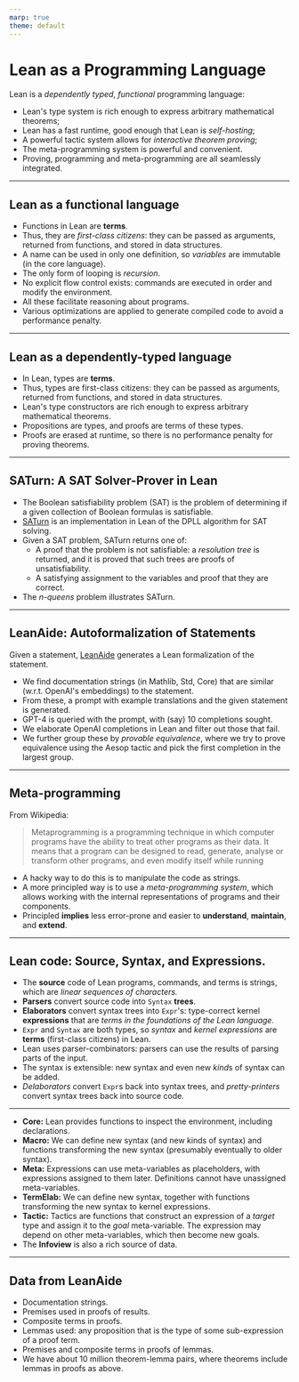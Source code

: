 ```yaml
---
marp: true
theme: default
---
```



# Lean as a Programming Language

Lean is a _dependently typed_, _functional_ programming language:

* Lean's type system is rich enough to express arbitrary mathematical theorems;
* Lean has a fast runtime, good enough that Lean is *self-hosting*;
* A powerful tactic system allows for *interactive theorem proving*;
* The meta-programming system is powerful and convenient.
* Proving, programming and meta-programming are all seamlessly integrated.

---

## Lean as a functional language

* Functions in Lean are **terms**.
* Thus, they are *first-class citizens*: they can be passed as arguments, returned from functions, and stored in data structures.
* A name can be used in only one definition, so *variables* are immutable (in the core language).
* The only form of looping is *recursion*.
* No explicit flow control exists: commands are executed in order and modify the environment.
* All these facilitate reasoning about programs.
* Various optimizations are applied to generate compiled code to avoid a performance penalty.

---

## Lean as a dependently-typed language

* In Lean, types are **terms**.
* Thus, types are first-class citizens: they can be passed as arguments, returned from functions, and stored in data structures.
* Lean's type constructors are rich enough to express arbitrary mathematical theorems.
* Propositions are types, and proofs are terms of these types.
* Proofs are erased at runtime, so there is no performance penalty for proving theorems.

---

## SATurn: A SAT Solver-Prover in Lean

* The Boolean satisfiability problem (SAT) is the problem of determining if a given collection of Boolean formulas is satisfiable.
* [SATurn](https://github.com/siddhartha-gadgil/Saturn) is an implementation in Lean of the DPLL algorithm for SAT solving.
* Given a SAT problem, SATurn returns one of:
  * A proof that the problem is not satisfiable: a *resolution tree* is returned, and it is proved that such trees are proofs of unsatisfiability.
  * A satisfying assignment to the variables and proof that they are correct.
* The _n-queens_ problem illustrates SATurn.

--- 

## LeanAide: Autoformalization of Statements

Given a statement, [LeanAide](https://github.com/siddhartha-gadgil/LeanAide) generates a Lean formalization of the statement.

* We find documentation strings (in Mathlib, Std, Core) that are similar (w.r.t. OpenAI's embeddings) to the statement.
* From these, a prompt with example translations and the given statement is generated.
* GPT-4 is queried with the prompt, with (say) 10 completions sought.
* We elaborate OpenAI completions in Lean and filter out those that fail.
* We further group these by *provable equivalence*, where we try to prove equivalence using the Aesop tactic and pick the first completion in the largest group.

---

## Meta-programming

From Wikipedia:
> Metaprogramming is a programming technique in which computer programs have the ability to treat other programs as their data. It means that a program can be designed to read, generate, analyse or transform other programs, and even modify itself while running

* A hacky way to do this is to manipulate the code as strings.
* A more principled way is to use a *meta-programming system*, which allows working with the internal representations of programs and their components.
* Principled **implies** less error-prone and easier to **understand**, **maintain**, and **extend**.

---

## Lean code: Source, Syntax, and Expressions.

* The **source** code of Lean programs, commands, and terms is strings, which are *linear sequences of characters.*
* **Parsers** convert source code into `Syntax` **trees**.
* **Elaborators** convert syntax trees into `Expr`'s: type-correct kernel **expressions** that are *terms in the foundations of the Lean language.*
* `Expr` and `Syntax` are both types, so *syntax* and _kernel expressions_ are **terms** (first-class citizens) in Lean.
* Lean uses parser-combinators: parsers can use the results of parsing parts of the input.
* The syntax is extensible: new syntax and even new *kind*s of syntax can be added.
* *Delaborators* convert `Expr`s back into syntax trees, and *pretty-printers* convert syntax trees back into source code.

---

* **Core:** Lean provides functions to inspect the environment, including declarations.
* **Macro:** We can define new syntax (and new kinds of syntax) and functions transforming the new syntax (presumably eventually to older syntax).
* **Meta:** Expressions can use meta-variables as placeholders, with expressions assigned to them later. Definitions cannot have unassigned meta-variables.
* **TermElab:** We can define new syntax, together with functions transforming the new syntax to kernel expressions.
* **Tactic:** Tactics are functions that construct an expression of a *target* type and assign it to the *goal* meta-variable. The expression may depend on other meta-variables, which then become new goals.
* The **Infoview** is also a rich source of data.

---

## Data from LeanAide

* Documentation strings.
* Premises used in proofs of results.
* Composite terms in proofs.
* Lemmas used: any proposition that is the type of some sub-expression of a proof term.
* Premises and composite terms in proofs of lemmas.
* We have about 10 million theorem-lemma pairs, where theorems include lemmas in proofs as above.